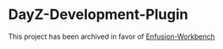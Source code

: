 # DayZ-Development-Plugin
This project has been archived in favor of [Enfusion-Workbench](https://github.com/FlipperPlz/Enfusion-Workbench)

